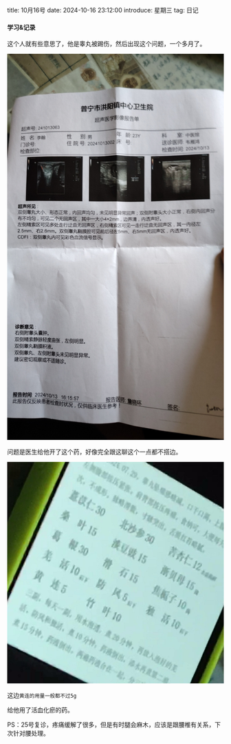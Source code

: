 title: 10月16号
date: 2024-10-16 23:12:00
introduce: 星期三
tag: 日记

#### 学习&记录

这个人就有些意思了，他是睾丸被踢伤，然后出现这个问题，一个多月了。

![1](/static/img/2024/10/16/1.jpg)

问题是医生给他开了这个药，好像完全跟这聊这个一点都不搭边。

![2](/static/img/2024/10/16/2.jpg)

这边`黄连的用量一般都不过5g`

给他用了活血化瘀的药。

PS：25号复诊，疼痛缓解了很多，但是有时腿会麻木，应该是跟腰椎有关系，下次针对腰处理。
